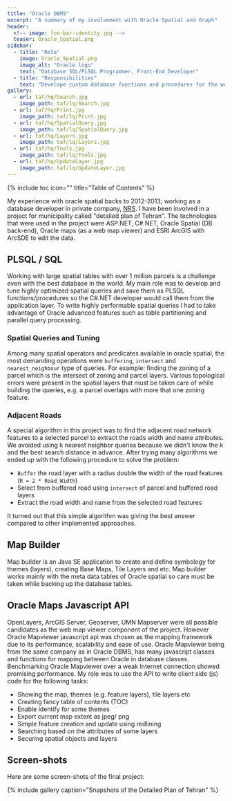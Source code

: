 ```yaml
---
title: "Oracle DBMS"
excerpt: "A summary of my involvement with Oracle Spatial and Graph"
header:
  <!-- image: foo-bar-identity.jpg -->
  teaser: Oracle_Spatial.png
sidebar:
  - title: "Role"
    image: Oracle_Spatial.png
    image_alt: "Oracle logo"
    text: "Database SQL/PLSQL Programmer, Front-End Developer"
  - title: "Responsibilities"
    text: "Develope custom database functions and procedures for the web developer, prepare map based javascript code for the back-end web developer."
gallery:
  - url: taf/hq/Search.jpg
    image_path: taf/lq/Search.jpg
  - url: taf/hq/Print.jpg
    image_path: taf/lq/Print.jpg
  - url: taf/hq/SpatialQuery.jpg
    image_path: taf/lq/SpatialQuery.jpg
  - url: taf/hq/Layers.jpg
    image_path: taf/lq/Layers.jpg
  - url: taf/hq/Tools.jpg
    image_path: taf/lq/Tools.jpg
  - url: taf/hq/UpdateLayer.jpg
    image_path: taf/lq/UpdateLayer.jpg
---
```

{% include toc icon="" title="Table of Contents" %}

My experience with oracle spatial backs to 2012-2013; working as a database developer in private company, [NRS](http://www.nrsgeo.com/). I have been involved in a project for municipality called "detailed plan of Tehran". The technologies that were used in the project were ASP.NET, C#.NET, Oracle Spatial (DB back-end), Oracle maps (as a web map viewer) and ESRI ArcGIS with ArcSDE to edit the data.

## PLSQL / SQL
Working with large spatial tables with over 1 million parcels is a challenge even with the best database in the world. My main role was to develop and tune highly optimized spatial queries and save them as PLSQL functions/procedures so the C#.NET developer would call them from the application layer. To write highly performable spatial queries I had to take advantage of Oracle advanced features such as table partitioning and parallel query processing. 

### Spatial Queries and Tuning
Among many spatial operators and predicates available in oracle spatial, the most demanding operations were `buffering`, `intersect` and `nearest_neighbour` type of queries. For example: finding the zoning of a parcel which is the intersect of zoning and parcel layers. 
Various topological errors were present in the spatial layers that must be taken care of while building the queries, e.g. a parcel overlaps with more that one zoning feature.

### Adjacent Roads
A special algorithm in this project was to find the adjacent road network features to a selected parcel to extract the roads width and name attributes. We avoided using k nearest neighbor queries because we didn't know the k and the best search distance in advance.
After trying many algorithms we ended up with the following procedure to solve the problem:

- `Buffer` the road layer with a radius double the width of the road features (`R = 2 * Road_Width`)
- Select from buffered road using `intersect` of parcel and buffered road layers
- Extract the road width and name from the selected road features

It turned out that this simple algorithm was giving the best answer compared to other implemented approaches.

## Map Builder
Map builder is an Java SE application to create and define symbology for themes (layers), creating Base Maps, Tile Layers and etc. Map builder works mainly with the meta data tables of Oracle spatial so care must be taken while backing up the database tables.

## Oracle Maps Javascript API
OpenLayers, ArcGIS Server, Geoserver, UMN Mapserver were all possible candidates as the web map viewer component of the project. However Oracle Mapviewer javascript api was chosen as the mapping framework due to its performance, scalability and ease of use. Oracle Mapviewer being from the same company as in Oracle DBMS, has many javascript classes and functions for mapping between Oracle in database classes. Benchmarking Oracle Mapviewer over a weak Internet connection showed promising performance.
My role was to use the API to write client side (js) code for the following tasks:

- Showing the map, themes (e.g. feature layers), tile layers etc
- Creating fancy table of contents (TOC)
- Enable identify for some themes
- Export current map extent as jpeg/  png
- Simple feature creation and update using redlining
- Searching based on the attributes of some layers
- Securing spatial objects and layers


## Screen-shots
Here are some screen-shots of the final project:

{% include gallery caption="Snapshots of the Detailed Plan of Tehran" %}
